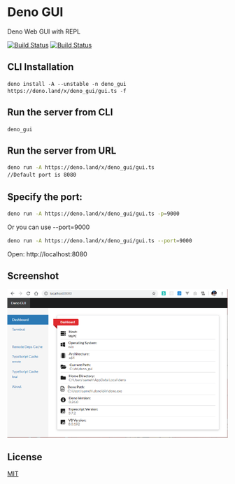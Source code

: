 # Deno GUI

Deno Web GUI with REPL

[![Build Status](https://api.travis-ci.com/fakoua/deno_gui.svg?branch=master)](https://travis-ci.com/fakoua/deno_gui)
[![Build Status](https://github.com/fakoua/deno_gui/workflows/CI/badge.svg?branch=master&event=push)](https://github.com/fakoua/deno_gui/actions)

## CLI Installation
```
deno install -A --unstable -n deno_gui https://deno.land/x/deno_gui/gui.ts -f
```
## Run the server from CLI
```
deno_gui
``` 

## Run the server from URL
```bash
deno run -A https://deno.land/x/deno_gui/gui.ts
//Default port is 8080
```

## Specify the port:

```bash
deno run -A https://deno.land/x/deno_gui/gui.ts -p=9000
```

Or you can use --port=9000

```bash
deno run -A https://deno.land/x/deno_gui/gui.ts --port=9000
```

Open: http://localhost:8080

## Screenshot

![Deno GUI](https://raw.githubusercontent.com/fakoua/deno_gui/master/assets/deno_gui01.png)

## License

[MIT](LICENSE)
